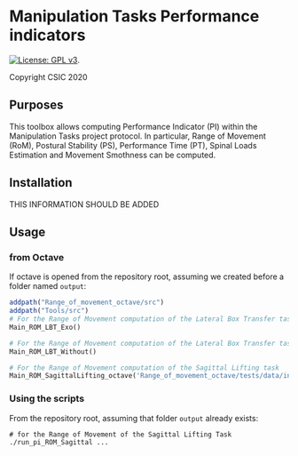 # Manipulation Tasks Performance indicators

[![License: GPL v3](https://img.shields.io/badge/License-GPLv3-blue.svg)](https://www.gnu.org/licenses/gpl-3.0).

Copyright CSIC 2020

## Purposes

This toolbox allows computing Performance Indicator (PI) within the Manipulation Tasks project protocol.
In particular, Range of Movement (RoM), Postural Stability (PS), Performance Time (PT), Spinal Loads Estimation and Movement Smothness can be computed.

## Installation

THIS INFORMATION SHOULD BE ADDED

## Usage

### from Octave

If octave is opened from the repository root, assuming we created before a folder named `output`:

```octave
addpath("Range_of_movement_octave/src")
addpath("Tools/src")
# For the Range of Movement computation of the Lateral Box Transfer task With Exoskeleton
Main_ROM_LBT_Exo()

# For the Range of Movement computation of the Lateral Box Transfer task Without Exoskeleton
Main_ROM_LBT_Without()

# For the Range of Movement computation of the Sagittal Lifting task 
Main_ROM_SagittalLifting_octave('Range_of_movement_octave/tests/data/input/Dinamica44_B.mat', "output")
```

### Using the scripts

From the repository root, assuming that folder `output` already exists:

```term
# for the Range of Movement of the Sagittal Lifting Task
./run_pi_ROM_Sagittal ...
```
